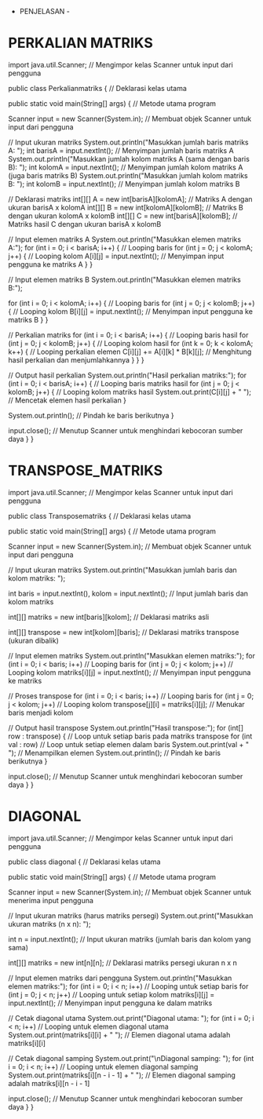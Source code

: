 - PENJELASAN -

# PERKALIAN MATRIKS

import java.util.Scanner; 
// Mengimpor kelas Scanner untuk input dari pengguna

public class Perkalianmatriks { 
// Deklarasi kelas utama
    
public static void main(String[] args) { 
// Metode utama program

Scanner input = new Scanner(System.in); 
// Membuat objek Scanner untuk input dari pengguna

// Input ukuran matriks
System.out.println("Masukkan jumlah baris matriks A: ");
int barisA = input.nextInt(); // Menyimpan jumlah baris matriks A
System.out.println("Masukkan jumlah kolom matriks A (sama dengan baris B): ");
int kolomA = input.nextInt(); // Menyimpan jumlah kolom matriks A (juga baris matriks B)
System.out.println("Masukkan jumlah kolom matriks B: ");
int kolomB = input.nextInt(); // Menyimpan jumlah kolom matriks B

// Deklarasi matriks
int[][] A = new int[barisA][kolomA]; // Matriks A dengan ukuran barisA x kolomA
int[][] B = new int[kolomA][kolomB]; // Matriks B dengan ukuran kolomA x kolomB
int[][] C = new int[barisA][kolomB]; // Matriks hasil C dengan ukuran barisA x kolomB

// Input elemen matriks A
System.out.println("Masukkan elemen matriks A:");
for (int i = 0; i < barisA; i++) { // Looping baris
for (int j = 0; j < kolomA; j++) { // Looping kolom
A[i][j] = input.nextInt(); // Menyimpan input pengguna ke matriks A
  }
}

// Input elemen matriks B
System.out.println("Masukkan elemen matriks B:");

for (int i = 0; i < kolomA; i++) { // Looping baris
for (int j = 0; j < kolomB; j++) { // Looping kolom
B[i][j] = input.nextInt(); // Menyimpan input pengguna ke matriks B
  }
}

// Perkalian matriks
for (int i = 0; i < barisA; i++) { // Looping baris hasil
for (int j = 0; j < kolomB; j++) { // Looping kolom hasil
for (int k = 0; k < kolomA; k++) { // Looping perkalian elemen
C[i][j] += A[i][k] * B[k][j]; // Menghitung hasil perkalian dan menjumlahkannya
    }
  }
}

// Output hasil perkalian
System.out.println("Hasil perkalian matriks:");
for (int i = 0; i < barisA; i++) { // Looping baris matriks hasil
for (int j = 0; j < kolomB; j++) { // Looping kolom matriks hasil
System.out.print(C[i][j] + " "); // Mencetak elemen hasil perkalian
}

System.out.println(); // Pindah ke baris berikutnya
}

input.close(); // Menutup Scanner untuk menghindari kebocoran sumber daya
  }
}


# TRANSPOSE_MATRIKS

import java.util.Scanner; // Mengimpor kelas Scanner untuk input dari pengguna

public class Transposematriks { // Deklarasi kelas utama

public static void main(String[] args) { // Metode utama program
        
Scanner input = new Scanner(System.in); // Membuat objek Scanner untuk input dari pengguna

// Input ukuran matriks
System.out.println("Masukkan jumlah baris dan kolom matriks: ");
        
int baris = input.nextInt(), kolom = input.nextInt(); // Input jumlah baris dan kolom matriks

int[][] matriks = new int[baris][kolom]; // Deklarasi matriks asli
        
int[][] transpose = new int[kolom][baris]; // Deklarasi matriks transpose (ukuran dibalik)

// Input elemen matriks
System.out.println("Masukkan elemen matriks:");
for (int i = 0; i < baris; i++) // Looping baris
for (int j = 0; j < kolom; j++) // Looping kolom
matriks[i][j] = input.nextInt(); // Menyimpan input pengguna ke matriks

// Proses transpose
for (int i = 0; i < baris; i++) // Looping baris
for (int j = 0; j < kolom; j++) // Looping kolom
transpose[j][i] = matriks[i][j]; // Menukar baris menjadi kolom

// Output hasil transpose
System.out.println("Hasil transpose:");
for (int[] row : transpose) { // Loop untuk setiap baris pada matriks transpose
for (int val : row) // Loop untuk setiap elemen dalam baris
System.out.print(val + " "); // Menampilkan elemen
System.out.println(); // Pindah ke baris berikutnya
}

input.close(); // Menutup Scanner untuk menghindari kebocoran sumber daya
  }
}


# DIAGONAL

import java.util.Scanner; // Mengimpor kelas Scanner untuk input dari pengguna

public class diagonal { // Deklarasi kelas utama
    
public static void main(String[] args) { // Metode utama program
        
Scanner input = new Scanner(System.in); // Membuat objek Scanner untuk menerima input pengguna

// Input ukuran matriks (harus matriks persegi)
System.out.print("Masukkan ukuran matriks (n x n): ");
        
int n = input.nextInt(); // Input ukuran matriks (jumlah baris dan kolom yang sama)

int[][] matriks = new int[n][n]; // Deklarasi matriks persegi ukuran n x n

// Input elemen matriks dari pengguna
System.out.println("Masukkan elemen matriks:");
for (int i = 0; i < n; i++) // Looping untuk setiap baris
for (int j = 0; j < n; j++) // Looping untuk setiap kolom
matriks[i][j] = input.nextInt(); // Menyimpan input pengguna ke dalam matriks

// Cetak diagonal utama
System.out.print("Diagonal utama: ");
for (int i = 0; i < n; i++) // Looping untuk elemen diagonal utama
System.out.print(matriks[i][i] + " "); // Elemen diagonal utama adalah matriks[i][i]

// Cetak diagonal samping
System.out.print("\nDiagonal samping: ");
for (int i = 0; i < n; i++) // Looping untuk elemen diagonal samping
System.out.print(matriks[i][n - i - 1] + " "); // Elemen diagonal samping adalah matriks[i][n - i - 1]

input.close(); // Menutup Scanner untuk menghindari kebocoran sumber daya
    }
}






